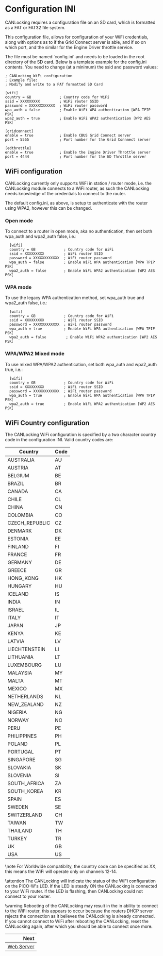 # Configuration INI

CANLocking requires a configuration file on an SD card, which is formatted as a FAT or FAT32 file system.

This configuration file, allows for configuration of your WiFi credentials, along with options as to if the Grid Connect server is able, and if so on which port, and the similar for the Engine Driver throttle service.

The file must be named 'config.ini' and needs to be loaded in the root directory of the SD card.  Below is a template example for the config.ini contents.  You need to change (at a minimum) the ssid and password values:

    ; CANLocking WiFi configuration
    ; Example file:
    ; Modify and write to a FAT formatted SD Card

    [wifi]
    country = GB             ; Country code for WiFi
    ssid = XXXXXXXXX         ; WiFi router SSID
    password = XXXXXXXXXXXX  ; WiFi router password
    wpa_auth = false         ; Enable WiFi WPA authentication [WPA TPIP PSK]
    wpa2_auth = true         ; Enable WiFi WPA2 authentication [WP2 AES PSK]

    [gridconnect]
    enable = true            ; Enable CBUS Grid Connect server
    port = 5555              ; Port number for the Grid Connnect server

    [edthrottle]
    enable = true            ; Enable the Engine Driver Throttle server
    port = 4444              ; Port number for the ED Throttle server

## WiFi configuration

CANLocking currently only supports WiFi in station / router mode, i.e. the CANLocking module connects to a WiFi router, as such the CANLocking needs knowledge of the credentials to connect to the router.

The default config.ini, as above, is setup to authenticate with the router using WPA2, however this can be changed.

### Open mode

To connect to a router in open mode, aka no authentication, then set both wpa_auth and wpa2_auth false, i.e.:

      [wifi]
      country = GB             ; Country code for WiFi
      ssid = XXXXXXXXX         ; WiFi router SSID
      password = XXXXXXXXXXXX  ; WiFi router password
      wpa_auth = false         ; Enable WiFi WPA authentication [WPA TPIP PSK]
      wpa2_auth = false        ; Enable WiFi WPA2 authentication [WP2 AES PSK]

### WPA mode

To use the legacy WPA authentication method, set wpa_auth true and wpa2_auth false, i.e.:

      [wifi]
      country = GB             ; Country code for WiFi
      ssid = XXXXXXXXX         ; WiFi router SSID
      password = XXXXXXXXXXXX  ; WiFi router password
      wpa_auth = true          ; Enable WiFi WPA authentication [WPA TPIP PSK]
      wpa2_auth = false         ; Enable WiFi WPA2 authentication [WP2 AES PSK]

### WPA/WPA2 Mixed mode

To use mixed WPA/WPA2 authentication, set both wpa_auth and wpa2_auth true, i.e.:

      [wifi]
      country = GB             ; Country code for WiFi
      ssid = XXXXXXXXX         ; WiFi router SSID
      password = XXXXXXXXXXXX  ; WiFi router password
      wpa_auth = true          ; Enable WiFi WPA authentication [WPA TPIP PSK]
      wpa2_auth = true         ; Enable WiFi WPA2 authentication [WP2 AES PSK]

## WiFi Country configuration

The CANLocking WiFi configuration is specified by a two character country code in the configuration INI.  Valid country codes are:

| Country           |Code|
|-------------------|----|
| AUSTRALIA         | AU |
| AUSTRIA           | AT |
| BELGIUM           | BE |
| BRAZIL            | BR |
| CANADA            | CA |
| CHILE             | CL |
| CHINA             | CN |
| COLOMBIA          | CO |
| CZECH_REPUBLIC    | CZ |
| DENMARK           | DK |
| ESTONIA           | EE |
| FINLAND           | FI |
| FRANCE            | FR |
| GERMANY           | DE |
| GREECE            | GR |
| HONG_KONG         | HK |
| HUNGARY           | HU |
| ICELAND           | IS |
| INDIA             | IN |
| ISRAEL            | IL |
| ITALY             | IT |
| JAPAN             | JP |
| KENYA             | KE |
| LATVIA            | LV |
| LIECHTENSTEIN     | LI |
| LITHUANIA         | LT |
| LUXEMBOURG        | LU |
| MALAYSIA          | MY |
| MALTA             | MT |
| MEXICO            | MX |
| NETHERLANDS       | NL |
| NEW_ZEALAND       | NZ |
| NIGERIA           | NG |
| NORWAY            | NO |
| PERU              | PE |
| PHILIPPINES       | PH |
| POLAND            | PL |
| PORTUGAL          | PT |
| SINGAPORE         | SG |
| SLOVAKIA          | SK |
| SLOVENIA          | SI |
| SOUTH_AFRICA      | ZA |
| SOUTH_KOREA       | KR |
| SPAIN             | ES |
| SWEDEN            | SE |
| SWITZERLAND       | CH |
| TAIWAN            | TW |
| THAILAND          | TH |
| TURKEY            | TR |
| UK                | GB |
| USA               | US |

\note
For Worldwide compatiblity, the country code can be specified as XX, this means the WiFi will operate only on channels 12-14.

\attention
The CANLocking will indicate the status of the WiFi configuration on the PICO-W's LED.  If the LED is steady ON the CANLocking is connected to your WiFi router.  if the LED is flashing, then CANLocking could not connect to your router.

\warning
Rebooting of the CANLocking may result in the in ability to connect to the WiFi router, this appears to occur because the routers DHCP server rejects the connection as it believes the CANLocking is already connected.  If you cannot connect to WiFi after rebooting the CANLocking, reset the CANLocking again, after which you should be able to connect once more.

<div class="section_buttons">
 
|                       Next |
|---------------------------:|
| [Web Server](webserver.md) |
 
</div>

